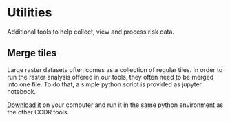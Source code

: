 # Utilities

Additional tools to help collect, view and process risk data.

## Merge tiles

Large raster datasets often comes as a collection of regular tiles.
In order to run the raster analysis offered in our tools, they often need to be merged into one file.
To do that, a simple python script is provided as jupyter notebook.

[Download it](../utility/merge_tiles/Merge_tiles.zip) on your computer and run it in the same python environment as the other CCDR tools.